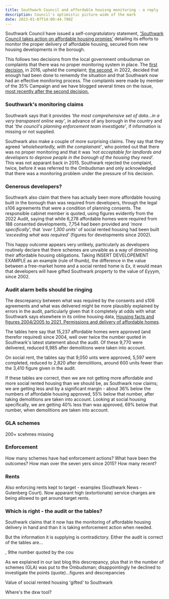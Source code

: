 ```yaml
---
title: Southwark Council and affordable houisng monitoring - a reply
description: Council's optimistic picture wide of the mark
date: 2023-01-07T14:09:44.790Z
---
```

Southwark Council have issued a self-congratulatory statement, ['Southwark Council takes action on affordable housing promies'](https://www.southwark.gov.uk/news/2022/dec/southwark-council-takes-action-on-affordable-homes-promises#:~:text=21%20December%202022,fulfil%20their%20affordable%20housing%20commitments.) detailing its efforts to monitor the proper delivery of affordable housing, secured from new housing developments in the borough.

This follows two decisions from the local government ombudsman on complaints that there was no proper monitoring system in place.  The [first decision](https://www.35percent.org/img/LGOFinalDecisionSOR.pdf), in 2016, upheld the complaint; [ the second](https://www.lgo.org.uk/decisions/planning/other/21-009-646), in 2022, decided that enough had been  done to rememdy the situation and that Southwark now had an effective monitoring process.  The complaints were made by member of the 35% Campaign and we have blogged several times on the issue, [most recently after the second decision.](https://www.35percent.org/posts/ombudsman-rejects-affordable-housing-complaint-against-southwark/)

### Southwark's monitoring claims

Southwark says that it provides *'the most comprehensive set of data...in a very transparent online way'*, in advance of any borough in the country and that *'the council's planning enforcement team investigate'*, if information is missing or not supplied.

Southwark also make a couple of more surprising claims.  They say that they agreed *'wholeheartedly, with the complainant'*, who pointed out that there was no proper monitoring and that it was *'not acceptable for landlords and developers to deprove people in the borough of the housing they need'.*  This was not apparant back in 2015.  Southwark rejected the complaint, twice, before it was referred to the Ombudsman and only acknowledged that there was a monitoring problem under the pressure of his decision.

### Generous developers?

Southwark also claim that there has actually been more affordable housing built in the borough than was required from developers, through the legal s106 agreements that were a condition of planning consents.  The responsible cabinet member is quoted, using figures evidently from the 2022 Audit, saying that while 6,278 affordable homes were required from 188 consented developments, 7,754 had been provided and *'more specifically',* that *'over 1,300 units'* of social rented housing had been built *'exceeding what was required'* (figures for developments since 2002).

This happy outcome appears very unlikely, particularly as developers routinely declare that there schemes are unvaible as a way of diminishing their affordable housing obligations.  Taking INSERT DEVELOPEMENT EXAMPLE as an example (rule of thumb), the difference in the value between a free-market home and a social rented home is  £x, it would mean that developers will have gifted Southwark property to the value of £yyym, since 2002.

### Audit alarm bells should be ringing

The descrepancy between what was required by the consents and s106 agreements and what was delivered might be more plausibly explained by errors in the audit, particularly given that it completely at odds with what Southwark says elsewhere in its online housing data, [Housing facts and figures 2004/2005 to 2021, Permissions and delivery of affordable homes](<Housing facts and figures 2004/2005 to 2021 Permissions and delivery of affordable homes>).

The tables here say that 15,237 affordable homes were approved (and therefor required) since 2004, well over twice the number quoted in Southwark's latest statement about the audit.  Of these 9,770 were delivered, reduced 6,985 after demolitions were taken into account.

On social rent, the tables say that 9,050 unts were approved, 5,597 were completed, reduced to 2,820 after demolitions, around 600 units fewer than the 3,410 figure given in the audit.

If these tables are correct, then we are not getting more affordable and more social rented housing than we should be, as Southwark now claims; we are getting less and by a significant margin - about 36% below the numbers of affordable housing approved, 55% below that number, after taking demolitions are taken into account.   Looking at social housing specifically, we are getting 40% less than was approved, 69% below that number, when demolitions are taken into account.

### GLA schemes

200+ scehmes missing

### Enforcement

How many schemes have had enforcement actions?  What have been the outcomes?  How man over the seven yers since 2015? How many recent? 

### Rents

Also enforcing rents kept to target - examples (Southwark News - Gutenberg Court).  Now apparant high (extortionate) service charges are being allowed to get around target rents.

### Which is right - the audit or the tables?

Southwark claims that it now has the monitoring of affordable housing delivery in hand and than it is taking enforcement action when needed.

But the information it is supplying is contradictory.  Either the audit is correct of the tables are...

, 9the number quoted by the cou

As we explained in our last blog this descrepancy, plus that in the number of schemes (GLA) was put to the Ombudsman; disappointingly he declined to investigate the points (quote)...figures and descrepancies

Value of social rented housing 'gifted' to Southwark

Where's the dxw tool?